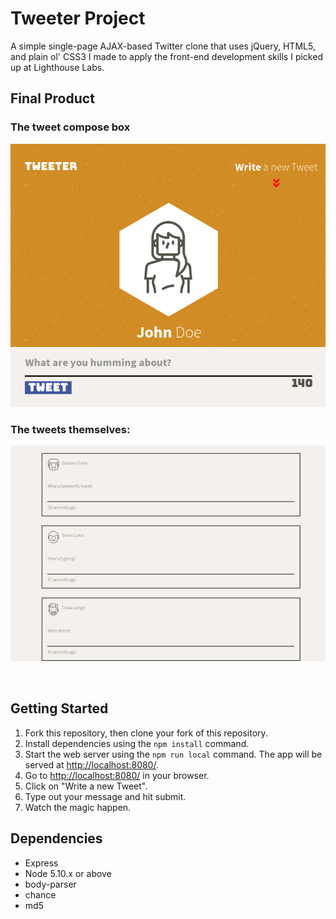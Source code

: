 # Tweeter Project

A simple single-page AJAX-based Twitter clone that uses jQuery, HTML5, and plain ol' CSS3 I made to apply the front-end development skills I picked up at Lighthouse Labs.

## Final Product

### The tweet compose box
<p align="center">
  <img src = "https://github.com/jadk97/tweeter/blob/master/docs/tweet%20box.png"/>
</p>

### The tweets themselves:
<p align = "center">
  <img src = "https://github.com/jadk97/tweeter/blob/master/docs/tweets.png"/>
</p>
</br>

## Getting Started

1. Fork this repository, then clone your fork of this repository.
2. Install dependencies using the `npm install` command.
3. Start the web server using the `npm run local` command. The app will be served at <http://localhost:8080/>.
4. Go to <http://localhost:8080/> in your browser.
5. Click on "Write a new Tweet".
6. Type out your message and hit submit.
7. Watch the magic happen.

## Dependencies

- Express
- Node 5.10.x or above
- body-parser
- chance
- md5